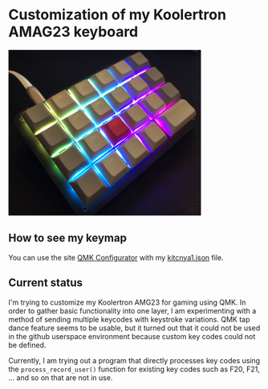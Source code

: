<!-- -*- mode: markdown; coding: utf-8 -*- -->

# Customization of my Koolertron AMAG23 keyboard

![Koolertron AMAG23 w/DSA profile keycaps](amag23.png)

## How to see my keymap

You can use the site [QMK Configurator](https://config.qmk.fm/#/amag23/LAYOUT)
with my [kitcnya1.json](https://raw.githubusercontent.com/kitcnya/amag23/master/kitcnya1.json) file.

## Current status

I'm trying to customize my Koolertron AMG23 for gaming using QMK.
In order to gather basic functionality into one layer,
I am experimenting with a method of sending multiple keycodes with keystroke variations.
QMK tap dance feature seems to be usable,
but it turned out that it could not be used in the github userspace environment
because custom key codes could not be defined.

Currently, I am trying out a program that directly processes key codes
using the `process_record_user()` function for existing key codes
such as F20, F21, ... and so on that are not in use.
